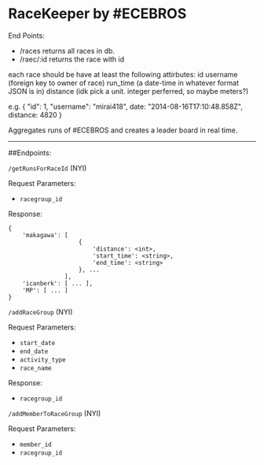 RaceKeeper by #ECEBROS
========================

End Points:

- /races returns all races in db.
- /raec/:id returns the race with id

each race should be have at least the following attirbutes:
id
username (foreign key to owner of race)
run_time (a date-time in whatever format JSON is in)
distance (idk pick a unit. integer perferred, so maybe meters?)

e.g.
{
  "id": 1,
  "username": "mirai418",
  date: "2014-08-16T17:10:48.858Z",
  distance: 4820
}

Aggregates runs of #ECEBROS and creates a leader board in real time.

---
##Endpoints:

`/getRunsForRaceId` (NYI)

Request Parameters:
* `racegroup_id`

Response:
```
{
    'makagawa': [
                    {
                        'distance': <int>,
                        'start_time': <string>,
                        'end_time': <string>
                    }, ...
                ],
    'icanberk': [ ... ], 
    'MP': [ ... ]
}
```


`/addRaceGroup` (NYI)

Request Parameters:
* `start_date`
* `end_date`
* `activity_type`
* `race_name`

Response:
* `racegroup_id`

`/addMemberToRaceGroup` (NYI)

Request Parameters:
* `member_id`
* `racegroup_id`
